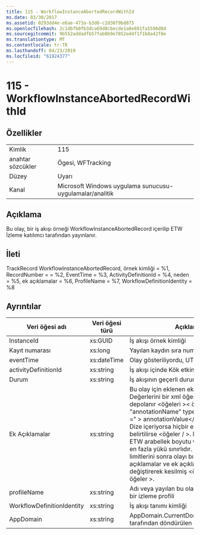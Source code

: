 ```yaml
---
title: 115 - WorkflowInstanceAbortedRecordWithId
ms.date: 03/30/2017
ms.assetid: 0293dd4e-e6ae-473a-b3d6-c2d38f9bd875
ms.openlocfilehash: 2c1dbfb0fb3dca69d8cbecde1a8e691fa5596d0d
ms.sourcegitcommit: 9b552addadfb57fab0b9e7852ed4f1f1b8a42f8e
ms.translationtype: MT
ms.contentlocale: tr-TR
ms.lasthandoff: 04/23/2019
ms.locfileid: "61924377"
---
```

# <a name="115---workflowinstanceabortedrecordwithid"></a>115 - WorkflowInstanceAbortedRecordWithId
## <a name="properties"></a>Özellikler  
  
|||  
|-|-|  
|Kimlik|115|  
|anahtar sözcükler|Ögesi, WFTracking|  
|Düzey|Uyarı|  
|Kanal|Microsoft Windows uygulama sunucusu-uygulamalar/analitik|  
  
## <a name="description"></a>Açıklama  
 Bu olay, bir iş akışı örneği WorkflowInstanceAbortedRecord içerilip ETW İzleme katılımcı tarafından yayınlanır.  
  
## <a name="message"></a>İleti  
 TrackRecord WorkflowInstanceAbortedRecord, örnek kimliği = %1, RecordNumber = = %2, EventTime = %3, ActivityDefinitionId = %4, neden = %5, ek açıklamalar = %6, ProfileName = %7, WorkflowDefinitionIdentity = %8  
  
## <a name="details"></a>Ayrıntılar  
  
|Veri öğesi adı|Veri öğesi türü|Açıklama|  
|--------------------|--------------------|-----------------|  
|InstanceId|xs:GUID|İş akışı örnek kimliği|  
|Kayıt numarası|xs:long|Yayılan kaydın sıra numarası|  
|eventTime|xs:dateTime|Olay gösteriliyordu, UTC zamanı|  
|activityDefinitionId|xs:string|İş akışı içinde Kök etkinlik adı|  
|Durum|xs:string|İş akışının geçerli durumu.|  
|Ek Açıklamalar|xs:string|Bu olay için eklenen ek açıklamalar. Değerlerini bir xml öğesi biçiminde depolanır \<öğeleri >\< öğe adı "annotationName" type="System.String =" > annotationValue\</item > \< /öğeler >. Dize içeriyorsa hiçbir ek açıklama belirtilirse \<öğeler / >. ETW olay boyutu ETW arabellek boyutu veya ETW olayı için en fazla yükü sınırlıdır. Olay boyutu ETW limitlerini sonra olayı bırakarak ek açıklamalar ve ek açıklama değeri ile değiştirerek kesilmiş \<öğeleri >...  \< /öğeler >.|  
|profileName|xs:string|Adı veya yayılan bu olay ile sonuçlanan bir izleme profili|  
|WorkflowDefinitionIdentity|xs:string|İş akışı tanımı kimliği|  
|AppDomain|xs:string|AppDomain.CurrentDomain.FriendlyName tarafından döndürülen dize.|
